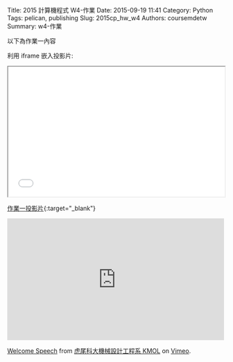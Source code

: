 Title: 2015 計算機程式 W4-作業
Date: 2015-09-19 11:41
Category: Python
Tags: pelican, publishing
Slug: 2015cp_hw_w4
Authors: coursemdetw
Summary: w4-作業

以下為作業一內容

利用 iframe 嵌入投影片:

<iframe src="40423126_cp_w4_p.html" width="500" height="300"></iframe>

[作業一投影片](40423126_cp_w4_p.html){:target="_blank"}

<iframe src="https://player.vimeo.com/video/137724068" width="500" height="281" frameborder="0" webkitallowfullscreen mozallowfullscreen allowfullscreen></iframe> <p><a href="https://vimeo.com/137724068">Welcome Speech</a> from <a href="https://vimeo.com/user24079973">虎尾科大機械設計工程系 KMOL</a> on <a href="https://vimeo.com">Vimeo</a>.</p>
